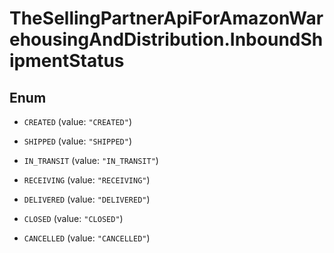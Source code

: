 # TheSellingPartnerApiForAmazonWarehousingAndDistribution.InboundShipmentStatus

## Enum


* `CREATED` (value: `"CREATED"`)

* `SHIPPED` (value: `"SHIPPED"`)

* `IN_TRANSIT` (value: `"IN_TRANSIT"`)

* `RECEIVING` (value: `"RECEIVING"`)

* `DELIVERED` (value: `"DELIVERED"`)

* `CLOSED` (value: `"CLOSED"`)

* `CANCELLED` (value: `"CANCELLED"`)


